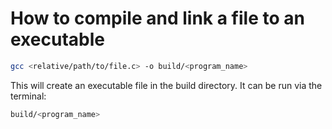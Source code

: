# How to compile and link a file to an executable

```bash
gcc <relative/path/to/file.c> -o build/<program_name>
```

This will create an executable file in the build directory.
It can be run via the terminal:

```bash
build/<program_name>
```